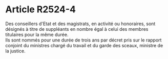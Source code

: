 # Article R2524-4

  
Des conseillers d'Etat et des magistrats, en activité ou honoraires, sont désignés à titre de suppléants en nombre égal à celui des membres titulaires pour la même durée.   
Ils sont nommés pour une durée de trois ans par décret pris sur le rapport conjoint du ministres chargé du travail et du garde des sceaux, ministre de la justice.